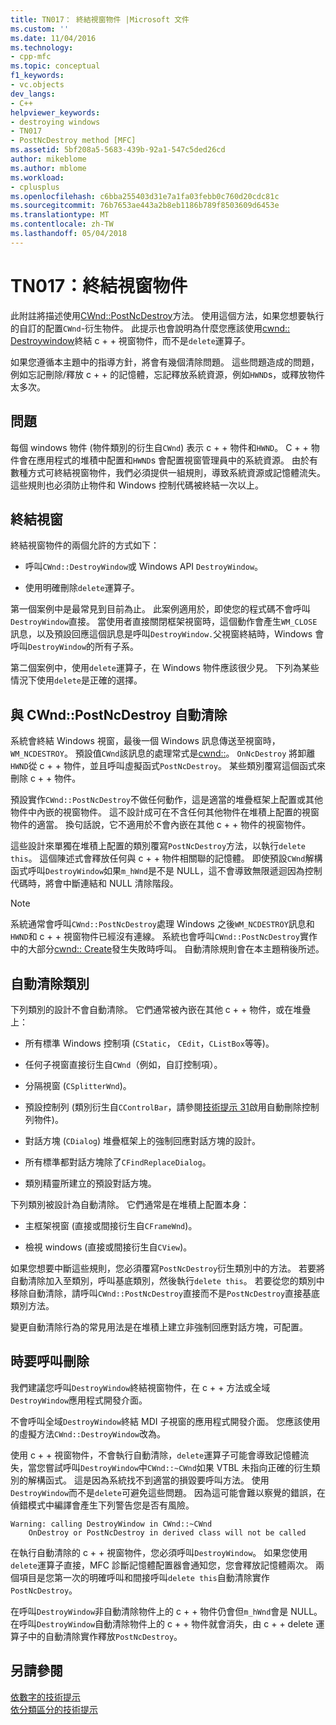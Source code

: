 ```yaml
---
title: TN017： 終結視窗物件 |Microsoft 文件
ms.custom: ''
ms.date: 11/04/2016
ms.technology:
- cpp-mfc
ms.topic: conceptual
f1_keywords:
- vc.objects
dev_langs:
- C++
helpviewer_keywords:
- destroying windows
- TN017
- PostNcDestroy method [MFC]
ms.assetid: 5bf208a5-5683-439b-92a1-547c5ded26cd
author: mikeblome
ms.author: mblome
ms.workload:
- cplusplus
ms.openlocfilehash: c6bba255403d31e7a1fa03febb0c760d20cdc81c
ms.sourcegitcommit: 76b7653ae443a2b8eb1186b789f8503609d6453e
ms.translationtype: MT
ms.contentlocale: zh-TW
ms.lasthandoff: 05/04/2018
---
```

# <a name="tn017-destroying-window-objects"></a>TN017：終結視窗物件
此附註將描述使用[CWnd::PostNcDestroy](../mfc/reference/cwnd-class.md#postncdestroy)方法。 使用這個方法，如果您想要執行的自訂的配置`CWnd`-衍生物件。 此提示也會說明為什麼您應該使用[cwnd:: Destroywindow](../mfc/reference/cwnd-class.md#destroywindow)終結 c + + 視窗物件，而不是`delete`運算子。  
  
 如果您遵循本主題中的指導方針，將會有幾個清除問題。 這些問題造成的問題，例如忘記刪除/釋放 c + + 的記憶體，忘記釋放系統資源，例如`HWND`s，或釋放物件太多次。  
  
## <a name="the-problem"></a>問題  
 每個 windows 物件 (物件類別的衍生自`CWnd`) 表示 c + + 物件和`HWND`。 C + + 物件會在應用程式的堆積中配置和`HWND`s 會配置視窗管理員中的系統資源。 由於有數種方式可終結視窗物件，我們必須提供一組規則，導致系統資源或記憶體流失。 這些規則也必須防止物件和 Windows 控制代碼被終結一次以上。  
  
## <a name="destroying-windows"></a>終結視窗  
 終結視窗物件的兩個允許的方式如下：  
  
-   呼叫`CWnd::DestroyWindow`或 Windows API `DestroyWindow`。  
  
-   使用明確刪除`delete`運算子。  
  
 第一個案例中是最常見到目前為止。 此案例適用於，即使您的程式碼不會呼叫`DestroyWindow`直接。 當使用者直接關閉框架視窗時，這個動作會產生`WM_CLOSE`訊息，以及預設回應這個訊息是呼叫`DestroyWindow.`父視窗終結時，Windows 會呼叫`DestroyWindow`的所有子系。  
  
 第二個案例中，使用`delete`運算子，在 Windows 物件應該很少見。 下列為某些情況下使用`delete`是正確的選擇。  
  
## <a name="auto-cleanup-with-cwndpostncdestroy"></a>與 CWnd::PostNcDestroy 自動清除  
 系統會終結 Windows 視窗，最後一個 Windows 訊息傳送至視窗時， `WM_NCDESTROY`。 預設值`CWnd`該訊息的處理常式是[cwnd::](../mfc/reference/cwnd-class.md#onncdestroy)。 `OnNcDestroy` 將卸離`HWND`從 c + + 物件，並且呼叫虛擬函式`PostNcDestroy`。 某些類別覆寫這個函式來刪除 c + + 物件。  
  
 預設實作`CWnd::PostNcDestroy`不做任何動作，這是適當的堆疊框架上配置或其他物件中內嵌的視窗物件。 這不設計成可在不含任何其他物件在堆積上配置的視窗物件的適當。 換句話說，它不適用於不會內嵌在其他 c + + 物件的視窗物件。  
  
 這些設計來單獨在堆積上配置的類別覆寫`PostNcDestroy`方法，以執行`delete this`。 這個陳述式會釋放任何與 c + + 物件相關聯的記憶體。 即使預設`CWnd`解構函式呼叫`DestroyWindow`如果`m_hWnd`是不是 NULL，這不會導致無限遞迴因為控制代碼時，將會中斷連結和 NULL 清除階段。  
  
> [!NOTE]
>  系統通常會呼叫`CWnd::PostNcDestroy`處理 Windows 之後`WM_NCDESTROY`訊息和`HWND`和 c + + 視窗物件已經沒有連線。 系統也會呼叫`CWnd::PostNcDestroy`實作中的大部分[cwnd:: Create](../mfc/reference/cwnd-class.md#create)發生失敗時呼叫。 自動清除規則會在本主題稍後所述。  
  
## <a name="auto-cleanup-classes"></a>自動清除類別  
 下列類別的設計不會自動清除。 它們通常被內嵌在其他 c + + 物件，或在堆疊上：  
  
-   所有標準 Windows 控制項 (`CStatic`， `CEdit`，`CListBox`等等)。  
  
-   任何子視窗直接衍生自`CWnd`（例如，自訂控制項）。  
  
-   分隔視窗 (`CSplitterWnd`)。  
  
-   預設控制列 (類別衍生自`CControlBar`，請參閱[技術提示 31](../mfc/tn031-control-bars.md)啟用自動刪除控制列物件)。  
  
-   對話方塊 (`CDialog`) 堆疊框架上的強制回應對話方塊的設計。  
  
-   所有標準都對話方塊除了`CFindReplaceDialog`。  
  
-   類別精靈所建立的預設對話方塊。  
  
 下列類別被設計為自動清除。 它們通常是在堆積上配置本身：  
  
-   主框架視窗 (直接或間接衍生自`CFrameWnd`)。  
  
-   檢視 windows (直接或間接衍生自`CView`)。  
  
 如果您想要中斷這些規則，您必須覆寫`PostNcDestroy`衍生類別中的方法。 若要將自動清除加入至類別，呼叫基底類別，然後執行`delete this`。 若要從您的類別中移除自動清除，請呼叫`CWnd::PostNcDestroy`直接而不是`PostNcDestroy`直接基底類別方法。  
  
 變更自動清除行為的常見用法是在堆積上建立非強制回應對話方塊，可配置。  
  
## <a name="when-to-call-delete"></a>時要呼叫刪除  
 我們建議您呼叫`DestroyWindow`終結視窗物件，在 c + + 方法或全域`DestroyWindow`應用程式開發介面。  
  
 不會呼叫全域`DestroyWindow`終結 MDI 子視窗的應用程式開發介面。 您應該使用的虛擬方法`CWnd::DestroyWindow`改為。  
  
 使用 c + + 視窗物件，不會執行自動清除，`delete`運算子可能會導致記憶體流失，當您嘗試呼叫`DestroyWindow`中`CWnd::~CWnd`如果 VTBL 未指向正確的衍生類別的解構函式。 這是因為系統找不到適當的損毀要呼叫方法。 使用`DestroyWindow`而不是`delete`可避免這些問題。 因為這可能會難以察覺的錯誤，在偵錯模式中編譯會產生下列警告您是否有風險。  
  
```  
Warning: calling DestroyWindow in CWnd::~CWnd  
    OnDestroy or PostNcDestroy in derived class will not be called  
```  
  
 在執行自動清除的 c + + 視窗物件，您必須呼叫`DestroyWindow`。 如果您使用`delete`運算子直接，MFC 診斷記憶體配置器會通知您，您會釋放記憶體兩次。 兩個項目是您第一次的明確呼叫和間接呼叫`delete this`自動清除實作`PostNcDestroy`。  
  
 在呼叫`DestroyWindow`非自動清除物件上的 c + + 物件仍會但`m_hWnd`會是 NULL。 在呼叫`DestroyWindow`自動清除物件上的 c + + 物件就會消失，由 c + + delete 運算子中的自動清除實作釋放`PostNcDestroy`。  
  
## <a name="see-also"></a>另請參閱  
 [依數字的技術提示](../mfc/technical-notes-by-number.md)   
 [依分類區分的技術提示](../mfc/technical-notes-by-category.md)

